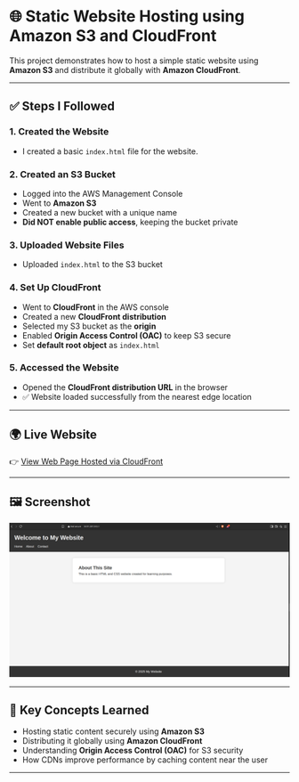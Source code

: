 # 🌐 Static Website Hosting using Amazon S3 and CloudFront

This project demonstrates how to host a simple static website using **Amazon S3** and distribute it globally with **Amazon CloudFront**.


---

## ✅ Steps I Followed

### 1. Created the Website

- I created a basic `index.html` file for the website.

### 2. Created an S3 Bucket

- Logged into the AWS Management Console
- Went to **Amazon S3**
- Created a new bucket with a unique name
- **Did NOT enable public access**, keeping the bucket private

### 3. Uploaded Website Files

- Uploaded `index.html`  to the S3 bucket

### 4. Set Up CloudFront

- Went to **CloudFront** in the AWS console
- Created a new **CloudFront distribution**
- Selected my S3 bucket as the **origin**
- Enabled **Origin Access Control (OAC)** to keep S3 secure
- Set **default root object** as `index.html`

### 5. Accessed the Website

- Opened the **CloudFront distribution URL** in the browser
- ✅ Website loaded successfully from the nearest edge location

---

## 🌍 Live Website

👉 [View Web Page Hosted via CloudFront](https://d34u8xe7olcjrh.cloudfront.net/)

---

## 🖼 Screenshot

![Website Screenshot](./webPageScreenShot.png)

---

## 📌 Key Concepts Learned

- Hosting static content securely using **Amazon S3**
- Distributing it globally using **Amazon CloudFront**
- Understanding **Origin Access Control (OAC)** for S3 security
- How CDNs improve performance by caching content near the user

---

